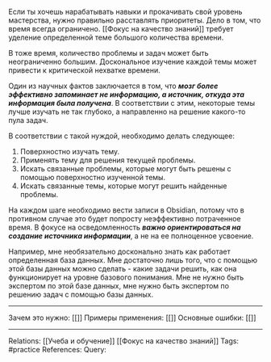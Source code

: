 Если ты хочешь нарабатывать навыки и прокачивать свой уровень мастерства, нужно правильно расставлять приоритеты. Дело в том, что время всегда ограничено. [[Фокус на качество знаний]] требует уделение определенной теме большого количества времени. 

В тоже время, количество проблемы и задач может быть неограниченно большим. Доскональное изучение каждой темы может привести к критической нехватке времени. 

Один из научных фактов заключается в том, что ***мозг более эффективно запоминает не информацию, а источник, откуда эта информация была получена***. В соответствии с этим, некоторые темы лучше изучать не так глубоко, а направленно на решение какого-то пула задач. 

В соответствии с такой нуждой, необходимо делать следующее: 
1. Поверхностно изучать тему. 
2. Применять тему для решения текущей проблемы. 
3. Искать связанные проблемы, которые могут быть решены с помощью поверхностно изученной темы. 
4. Искать связанные темы, которые могут решить найденные проблемы. 

На каждом шаге необходимо вести записи в Obsidian, потому что в противном случае это будет попросту неэффективно потраченное время. В фокусе на осведомленность ***важно ориентироваться на создание источника информации***, а не на ее полноценное усвоение. 

Например, мне необязательно досконально знать как работает определенная база данных. Мне достаточно лишь того, что с помощью этой базы данных можно сделать - какие задачи решить, как она функционирует на уровне базового понимания. Мне не нужно быть экспертом по этой базе данных, мне нужно быть экспертом по решению задач с помощью базы данных. 

___
Зачем это нужно: [[]] 
Примеры применения: [[]] 
Основные ошибки: [[]]
___
Relations: [[Учеба и обучение]] [[Фокус на качество знаний]] 
Tags: #practice 
References: 
Query: 